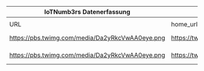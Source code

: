 |IoTNumb3rs Datenerfassung|||||||||||
| ---- | ---- | ---- | ---- | ---- | ---- | ---- | ---- | ---- | ---- | ---- |
||||||||||||
|URL|home_url|filename|device_class|device_count|market_class|market_volume|prognosis_year|publication_year|authorship_class|Dropbox folder|
|https://pbs.twimg.com/media/Da2yRkcVwAA0eye.png|https://twitter.com/fisher85m/status/985639910676852736|file17_Da2yRkcVwAA0eye.png|generic IoT|25000000000|||2020|2018|twitter|MariaMarg/20181124-0000|
|https://pbs.twimg.com/media/Da2yRkcVwAA0eye.png|https://twitter.com/fisher85m/status/985639910676852736|file17_Da2yRkcVwAA0eye.png|||revenue|7.1E+12|2020|2018|twitter|MariaMarg/20181124-0000|
